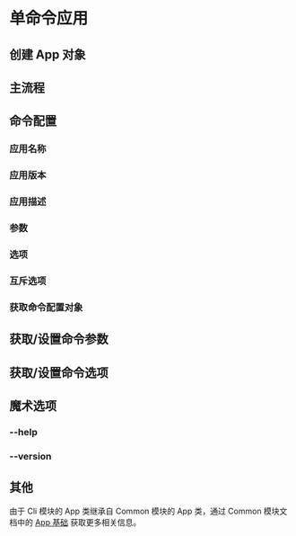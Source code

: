 # 单命令应用
## 创建 App 对象
## 主流程
## 命令配置
### 应用名称
### 应用版本
### 应用描述
### 参数
### 选项
### 互斥选项
### 获取命令配置对象
## 获取/设置命令参数
## 获取/设置命令选项
## 魔术选项
### --help
### --version
## 其他
由于 Cli 模块的 App 类继承自 Common 模块的 App 类，通过 Common 模块文档中的 [App 基础](/cn/manual/common/app_basics) 获取更多相关信息。
